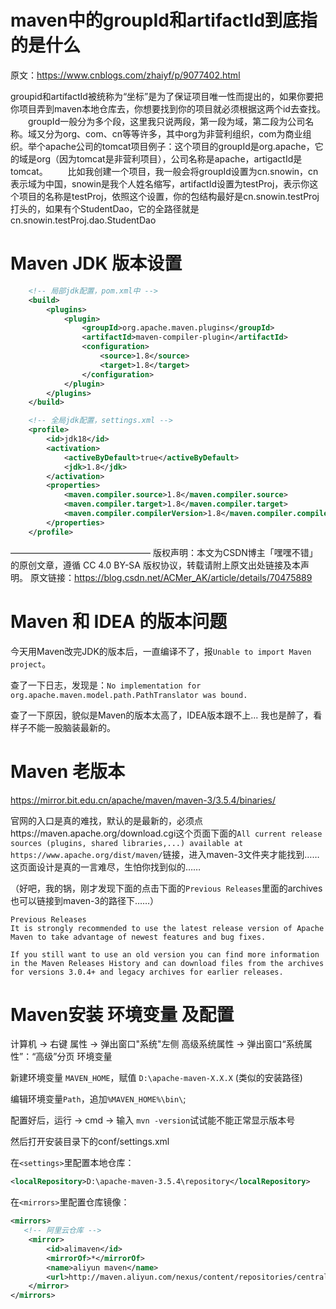 # maven中的groupId和artifactId到底指的是什么

原文：https://www.cnblogs.com/zhaiyf/p/9077402.html

​       groupid和artifactId被统称为“坐标”是为了保证项目唯一性而提出的，如果你要把你项目弄到maven本地仓库去，你想要找到你的项目就必须根据这两个id去查找。
　　groupId一般分为多个段，这里我只说两段，第一段为域，第二段为公司名称。域又分为org、com、cn等等许多，其中org为非营利组织，com为商业组织。举个apache公司的tomcat项目例子：这个项目的groupId是org.apache，它的域是org（因为tomcat是非营利项目），公司名称是apache，artigactId是tomcat。
　　比如我创建一个项目，我一般会将groupId设置为cn.snowin，cn表示域为中国，snowin是我个人姓名缩写，artifactId设置为testProj，表示你这个项目的名称是testProj，依照这个设置，你的包结构最好是cn.snowin.testProj打头的，如果有个StudentDao，它的全路径就是cn.snowin.testProj.dao.StudentDao

# Maven JDK 版本设置

```xml
    <!-- 局部jdk配置，pom.xml中 -->
    <build>  
        <plugins>  
            <plugin>  
                <groupId>org.apache.maven.plugins</groupId>  
                <artifactId>maven-compiler-plugin</artifactId>  
                <configuration>  
                    <source>1.8</source>  
                    <target>1.8</target>  
                </configuration>  
            </plugin>  
        </plugins>  
    </build>  
```
```xml
    <!-- 全局jdk配置，settings.xml -->
    <profile>  
        <id>jdk18</id>  
        <activation>  
            <activeByDefault>true</activeByDefault>  
            <jdk>1.8</jdk>  
        </activation>  
        <properties>  
            <maven.compiler.source>1.8</maven.compiler.source>  
            <maven.compiler.target>1.8</maven.compiler.target>  
            <maven.compiler.compilerVersion>1.8</maven.compiler.compilerVersion>  
        </properties>   
    </profile>  

```

————————————————
版权声明：本文为CSDN博主「嘿嘿不错」的原创文章，遵循 CC 4.0 BY-SA 版权协议，转载请附上原文出处链接及本声明。
原文链接：https://blog.csdn.net/ACMer_AK/article/details/70475889

# Maven 和 IDEA 的版本问题

今天用Maven改完JDK的版本后，一直编译不了，报`Unable to import Maven project`。

查了一下日志，发现是：`No implementation for org.apache.maven.model.path.PathTranslator was bound.`

查了一下原因，貌似是Maven的版本太高了，IDEA版本跟不上... 我也是醉了，看样子不能一股脑装最新的。

# Maven 老版本

https://mirror.bit.edu.cn/apache/maven/maven-3/3.5.4/binaries/

官网的入口是真的难找，默认的是最新的，必须点https://maven.apache.org/download.cgi这个页面下面的`All current release sources (plugins, shared libraries,...) available at https://www.apache.org/dist/maven/`链接，进入maven-3文件夹才能找到…… 这页面设计是真的一言难尽，生怕你找到似的……

（好吧，我的锅，刚才发现下面的点击下面的`Previous Releases`里面的archives也可以链接到maven-3的路径下……）

```
Previous Releases
It is strongly recommended to use the latest release version of Apache Maven to take advantage of newest features and bug fixes.

If you still want to use an old version you can find more information in the Maven Releases History and can download files from the archives for versions 3.0.4+ and legacy archives for earlier releases.
```

# Maven安装 环境变量 及配置

计算机 -> 右键 属性 -> 弹出窗口"系统"左侧 高级系统属性 -> 弹出窗口“系统属性”：“高级”分页 环境变量

新建环境变量 `MAVEN_HOME`，赋值  `D:\apache-maven-X.X.X` (类似的安装路径)

编辑环境变量`Path`，追加`%MAVEN_HOME%\bin\`;

配置好后，运行 -> cmd -> 输入 `mvn -version`试试能不能正常显示版本号

然后打开安装目录下的conf/settings.xml

在`<settings>`里配置本地仓库：

```xml
<localRepository>D:\apache-maven-3.5.4\repository</localRepository>
```

在`<mirrors>`里配置仓库镜像：

```xml
<mirrors>
   <!-- 阿里云仓库 -->
    <mirror>
        <id>alimaven</id>
        <mirrorOf>*</mirrorOf>
        <name>aliyun maven</name>
        <url>http://maven.aliyun.com/nexus/content/repositories/central/</url>
    </mirror>
</mirrors>
```
